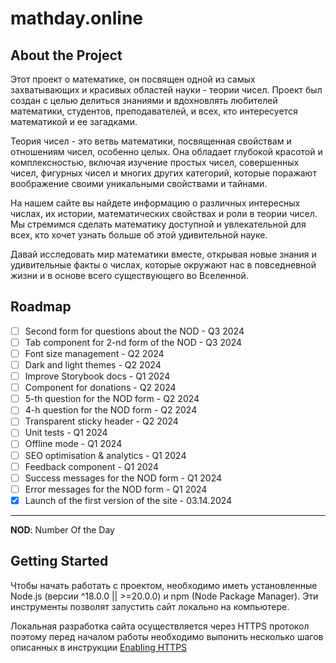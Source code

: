 # mathday.online

## About the Project

Этот проект о математике, он посвящен одной из самых захватывающих и красивых областей науки - теории чисел. Проект был создан с целью делиться знаниями и вдохновлять любителей математики, студентов, преподавателей, и всех, кто интересуется математикой и ее загадками.

Теория чисел - это ветвь математики, посвященная свойствам и отношениям чисел, особенно целых. Она обладает глубокой красотой и комплексностью, включая изучение простых чисел, совершенных чисел, фигурных чисел и многих других категорий, которые поражают воображение своими уникальными свойствами и тайнами.

На нашем сайте вы найдете информацию о различных интересных числах, их истории, математических свойствах и роли в теории чисел. Мы стремимся сделать математику доступной и увлекательной для всех, кто хочет узнать больше об этой удивительной науке.

Давай исследовать мир математики вместе, открывая новые знания и удивительные факты о числах, которые окружают нас в повседневной жизни и в основе всего существующего во Вселенной.

## Roadmap

- [ ] Second form for questions about the NOD - Q3 2024
- [ ] Tab component for 2-nd form of the NOD - Q3 2024
- [ ] Font size management - Q2 2024
- [ ] Dark and light themes - Q2 2024
- [ ] Improve Storybook docs - Q1 2024
- [ ] Component for donations - Q2 2024
- [ ] 5-th question for the NOD form - Q2 2024
- [ ] 4-h question for the NOD form - Q2 2024
- [ ] Transparent sticky header - Q2 2024
- [ ] Unit tests - Q1 2024
- [ ] Offline mode - Q1 2024
- [ ] SEO optimisation & analytics - Q1 2024
- [ ] Feedback component - Q1 2024
- [ ] Success messages for the NOD form - Q1 2024
- [ ] Error messages for the NOD form - Q1 2024
- [x] Launch of the first version of the site - 03.14.2024

---

**NOD**: Number Of the Day

## Getting Started

Чтобы начать работать с проектом, необходимо иметь установленные Node.js (версии ^18.0.0 || >=20.0.0) и npm (Node Package Manager). Эти инструменты позволят запустить сайт локально на компьютере.

Локальная разработка сайта осуществляется через HTTPS протокол поэтому перед началом работы необходимо выпонить несколько шагов описанных в инструкции [Enabling HTTPS](https://gist.github.com/volchenokib/c6993cf1c79fef49745cf6e478dc6520)
